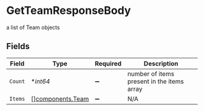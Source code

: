 # GetTeamResponseBody

a list of Team objects


## Fields

| Field                                                | Type                                                 | Required                                             | Description                                          |
| ---------------------------------------------------- | ---------------------------------------------------- | ---------------------------------------------------- | ---------------------------------------------------- |
| `Count`                                              | **int64*                                             | :heavy_minus_sign:                                   | number of items present in the items array           |
| `Items`                                              | [][components.Team](../../models/components/team.md) | :heavy_minus_sign:                                   | N/A                                                  |